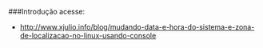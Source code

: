 ###Introdução
acesse:
* http://www.xjulio.info/blog/mudando-data-e-hora-do-sistema-e-zona-de-localizacao-no-linux-usando-console
 